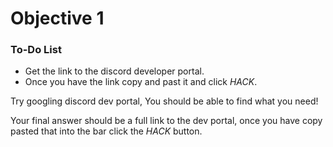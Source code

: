 # Objective 1

<div class="aside">
<h3>To-Do List</h3>
<ul>
  <li>Get the link to the discord developer portal.</li>
  <li>Once you have the link copy and past it and click <em>HACK</em>.</li>
</ul>
</div>

Try googling discord dev portal, You should be able to find what you need!


Your final answer should be a full link to the dev portal, once you have copy pasted that into the bar click the _HACK_ button.
